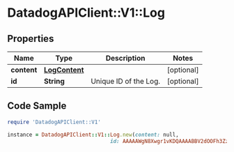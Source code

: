 # DatadogAPIClient::V1::Log

## Properties

Name | Type | Description | Notes
------------ | ------------- | ------------- | -------------
**content** | [**LogContent**](LogContent.md) |  | [optional] 
**id** | **String** | Unique ID of the Log. | [optional] 

## Code Sample

```ruby
require 'DatadogAPIClient::V1'

instance = DatadogAPIClient::V1::Log.new(content: null,
                                 id: AAAAAWgN8Xwgr1vKDQAAAABBV2dOOFh3ZzZobm1mWXJFYTR0OA)
```


